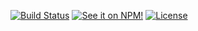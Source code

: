 [![Build Status](https://img.shields.io/travis/AlaskaAirlines/ods-button.svg?branch=master&style=for-the-badge)](https://travis-ci.org/github/AlaskaAirlines/ods-button)
[![See it on NPM!](https://img.shields.io/npm/v/@alaskaairux/ods-button.svg?style=for-the-badge&color=orange)](https://www.npmjs.com/package/@alaskaairux/ods-button)
[![License](https://img.shields.io/npm/l/@alaskaairux/orion-design-tokens.svg?color=blue&style=for-the-badge)](https://www.apache.org/licenses/LICENSE-2.0)
